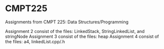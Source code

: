 # CMPT225
Assignments from CMPT 225: Data Structures/Programming

Assignment 2 consist of the files: LinkedStack, StringLinkedList, and stringNode
Assignment 3 consist of the files: heap
Assignment 4 consist of the files: a4, linkedList.cpp/.h

